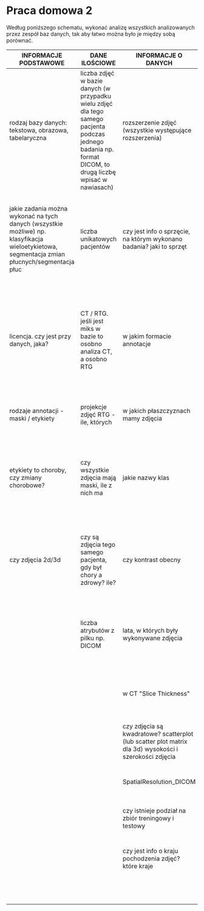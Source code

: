 # Praca domowa 2

Według poniższego schematu, wykonać analizę wszystkich analizowanych przez zespół baz danych, tak aby łatwo można było je między sobą porównać.


| INFORMACJE PODSTAWOWE                                                                                                                        | DANE ILOŚCIOWE                                                                                                                                              | INFORMACJE O DANYCH                                                                                         | BALANS DANYCH                                | ANALIZA METADANYCH                                                                                                        | DANE JAKOŚCIOWE                                                                                         | ANALIZA OBRAZÓW                                                                                                                                                     | ANALIZA TEKSTÓW                                                                                     | ZALEŻNOŚCI                                                                      | RESZTA                                                                                                                        |
|----------------------------------------------------------------------------------------------------------------------------------------------|-------------------------------------------------------------------------------------------------------------------------------------------------------------|-------------------------------------------------------------------------------------------------------------|----------------------------------------------|---------------------------------------------------------------------------------------------------------------------------|---------------------------------------------------------------------------------------------------------|---------------------------------------------------------------------------------------------------------------------------------------------------------------------|-----------------------------------------------------------------------------------------------------|---------------------------------------------------------------------------------|-------------------------------------------------------------------------------------------------------------------------------|
| rodzaj bazy danych: tekstowa, obrazowa, tabelaryczna                                                                                         | liczba zdjęć w bazie danych (w przypadku wielu zdjęć dla tego samego pacjenta podczas jednego badania np. format DICOM, to drugą liczbę wpisać w nawiasach) | rozszerzenie zdjęć (wszystkie występujące rozszerzenia)                                                     | balans klas w zbiorze treningowym a testowym | jakie metadane                                                                                                            | jakość zdjęć                                                                                            | czy po histogramie można rozróżnić, z której klasy jest dane zdjęcie? wygenerować histogram wraz z odchyleniami od średniej dla każdej klasy                        | czy długie opisy występują w danych i czy są wartościowe + przykład                                 | rozmiary zdjęć, czy te same, czy różne <- czy korelacja z chorobą               | dodatkowe statystyki, które wydają się istotne z punktu widzenia specyfiki danej bazy danych                                  |
| jakie zadania można wykonać na tych danych (wszystkie możliwe) np. klasyfikacja wieloetykietowa, segmentacja zmian płucnych/segmentacja płuc | liczba unikatowych pacjentów                                                                                                                                | czy jest info o sprzęcie, na którym wykonano badania? jaki to sprzęt                                        | rozkład wieku pacjentów - boxplot, vioplot   | czy wiek podany                                                                                                           | czy zdjęcia między klasami i między bazami danych się różnią czymś poza płucami                         | jeśli są dane tego samego pacjenta z różnych dni to zmierzyć różnicę pomiędzy obrazami.                                                                             | najpopularniejsze słowa opisujące choroby                                                           | zależność rozmiaru i położenia zmian                                            | podobieństwo zdjęć w tej samej klasy pomiędzy bazami danych <- wrzuć 10 zdjęć o rozdzielczości ...x... i sprawdź podobieństwo |
| licencja. czy jest przy danych, jaka?                                                                                                        | CT / RTG. jeśli jest miks w bazie to osobno analiza CT, a osobno RTG                                                                                        | w jakim formacie annotacje                                                                                  | balans w płci                                | czy dzieci pomieszani razem z dorosłymi? ile i w jakim wieku                                                              | czy dużo zdjęć rozmazanych. sprawdzenie ostrości zdjęcia                                                | jakie są wartości pikseli w obrazach, czy w przedziale 0-1, czy 0-255, czy może inny zakres? czy każde zdjęcie ma wartości skrajne? jak sądzicie dlaczego tak jest? | w opisach tekstowych popularne słowa                                                                | korelacja między klasami - przy danych multilabel <- gdzie największe korelacje |                                                                                                                               |
| rodzaje annotacji - maski / etykiety                                                                                                         | projekcje zdjęć RTG - ile, których                                                                                                                          | w jakich płaszczyznach mamy zdjęcia                                                                         | rozkład płci i wieku                         | jakie są dane zakodowne w dicom                                                                                           | czy są artefakty (łańcuszki, guziki) na obrazach, przykłady                                             | czy są zdjęcia z dziwnie przesuniętym histogramem?                                                                                                                  | popularne n-gramy (usunąć z nich potem stopwords)                                                   | korelacja rodzaju zmiany i typowości położenia                                  |                                                                                                                               |
| etykiety to choroby, czy zmiany chorobowe?                                                                                                   | czy wszystkie zdjęcia mają maski, ile z nich ma                                                                                                             | jakie nazwy klas                                                                                            | rozkład wieku i zdrowości/chorób             | braki w metadanych:  wiek, płeć, historia medyczna, czas choroby, ciężar jej przebiegu  <- dla ilu zdjęć braki            | czy jest aparatura medyczna (rurki, przewody) na zdjęciach                                              | nałożenie maski na zdjęcie - zdjęcie w skali szarości, żółte granice maski (jeśli więcej niż 1 rodzaj masek to różne kolory obwodów masek)                          | rozkład liczby znaków i słów w poszczególnych kolumnach - porównanie boxplot                        | korelacja etykiety i projekcji                                                  |                                                                                                                               |
| czy zdjęcia 2d/3d                                                                                                                            | czy są zdjęcia tego samego pacjenta, gdy był chory a zdrowy? ile?                                                                                           | czy kontrast obecny                                                                                         | balans innych danych w zbiorach              | problemy w stylu zbędne spacje, w jakich metadanych? czy plik metadanych dobrze przygotowany, czy za dużo wierszy/kolumn. | czy litery na obrazach, przykład; wykryć, czy występują litery na obrazku + kod do tego. ile tego jest? | sprawdzenie podobieństw obrazów SSIM i ORB                                                                                                                          | "Flesh reading ease" oraz "Flesh-Kincaid grade level" dla danych tekstowych - jak łatwe do czytania | czy jest związek pomiędzy występowaniem napisu na zdjęciu a klasą               |                                                                                                                               |
|                                                                                                                                              | liczba atrybutów z pilku np. DICOM                                                                                                                          | lata, w których były wykonywane zdjęcia                                                                     |                                              | poważność zmian - czy jest mierzona                                                                                       | czy mamy podstawy sądzić, że np. zaznaczono tylko jedną zmianę/chorobę zamiast wszystkich? uzasadnienie | rozmiar zmiany chorobowej w stosunku do wielkości zdjęcia                                                                                                           | słowa kluczowe (pomocna biblioteka: https://github.com/boudinfl/pke )                               | czy AP u chorych, PA u zdrowych?                                                |                                                                                                                               |
|                                                                                                                                              |                                                                                                                                                             | w CT "Slice Thickness"                                                                                      |                                              | czy są pacjenci covidowi                                                                                                  | czy są dane osobowe (imię, nazwisko, data urodzenia)                                                    | najczęstsza lokalizacja zmiany                                                                                                                                      |                                                                                                     | czy jest jakaś choroba, której zdjęcia są wykonywane w konkretnej pozycji?      |                                                                                                                               |
|                                                                                                                                              |                                                                                                                                                             | czy zdjęcia są kwadratowe?      scatterplot (lub scatter plot matrix dla 3d) wysokości i szerokości zdjęcia |                                              | jakie dane zostały usunięte? imię, wiek, płeć, data zrobienia zdjęcia                                                     | czy zdjęcia są jedno czy trzy kanałowe                                                                  | czy wszystkie zdjęcia są monochrome2 lub monochrome1?                                                                                                               |                                                                                                     | zależność wieku od choroby                                                      |                                                                                                                               |
|                                                                                                                                              |                                                                                                                                                             | SpatialResolution_DICOM                                                                                     |                                              |                                                                                                                           | rozmiary zdjęć, czy te same, czy różne <- rozkład                                                       | czy wszystkie zdjęcia są dla pacjentów w pionie?                                                                                                                    |                                                                                                     |                                                                                 |                                                                                                                               |
|                                                                                                                                              |                                                                                                                                                             | czy istnieje podział na zbiór treningowy i testowy                                                          |                                              |                                                                                                                           | różnice pomiędzy zbiorem treningowym a testowym                                                         | czy są zdjęcia nie na środku okna (np. mocno z boku lub dołu)                                                                                                       |                                                                                                     |                                                                                 |                                                                                                                               |
|                                                                                                                                              |                                                                                                                                                             | czy jest info o kraju pochodzenia zdjęć? które kraje                                                        |                                              |                                                                                                                           | jakość danych - oceńcie wspólnie w skali od 1 do 5 i uzasadnijcie                                       |                                                                                                                                                                     |                                                                                                     |                                                                                 |                                                                                                                               |
|                                                                                                                                              |                                                                                                                                                             |                                                                                                             |                                              |                                                                                                                           | czy są jakieś skale pewności np. annotacji?                                                             |

